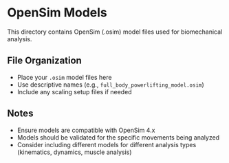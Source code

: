 # OpenSim Models

This directory contains OpenSim (.osim) model files used for biomechanical analysis.

## File Organization

- Place your `.osim` model files here
- Use descriptive names (e.g., `full_body_powerlifting_model.osim`)
- Include any scaling setup files if needed

## Notes

- Ensure models are compatible with OpenSim 4.x
- Models should be validated for the specific movements being analyzed
- Consider including different models for different analysis types (kinematics, dynamics, muscle analysis)